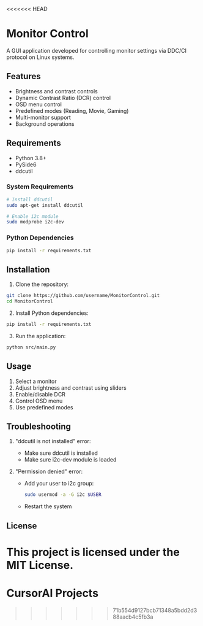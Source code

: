 <<<<<<< HEAD
# Monitor Control

A GUI application developed for controlling monitor settings via DDC/CI protocol on Linux systems.

## Features

- Brightness and contrast controls
- Dynamic Contrast Ratio (DCR) control
- OSD menu control
- Predefined modes (Reading, Movie, Gaming)
- Multi-monitor support
- Background operations

## Requirements

- Python 3.8+
- PySide6
- ddcutil

### System Requirements

```bash
# Install ddcutil
sudo apt-get install ddcutil

# Enable i2c module
sudo modprobe i2c-dev
```

### Python Dependencies

```bash
pip install -r requirements.txt
```

## Installation

1. Clone the repository:
```bash
git clone https://github.com/username/MonitorControl.git
cd MonitorControl
```

2. Install Python dependencies:
```bash
pip install -r requirements.txt
```

3. Run the application:
```bash
python src/main.py
```

## Usage

1. Select a monitor
2. Adjust brightness and contrast using sliders
3. Enable/disable DCR
4. Control OSD menu
5. Use predefined modes

## Troubleshooting

1. "ddcutil is not installed" error:
   - Make sure ddcutil is installed
   - Make sure i2c-dev module is loaded

2. "Permission denied" error:
   - Add your user to i2c group:
     ```bash
     sudo usermod -a -G i2c $USER
     ```
   - Restart the system

## License

This project is licensed under the MIT License. 
=======
# CursorAI Projects
>>>>>>> 71b554d9127bcb71348a5bdd2d388aacb4c5fb3a
